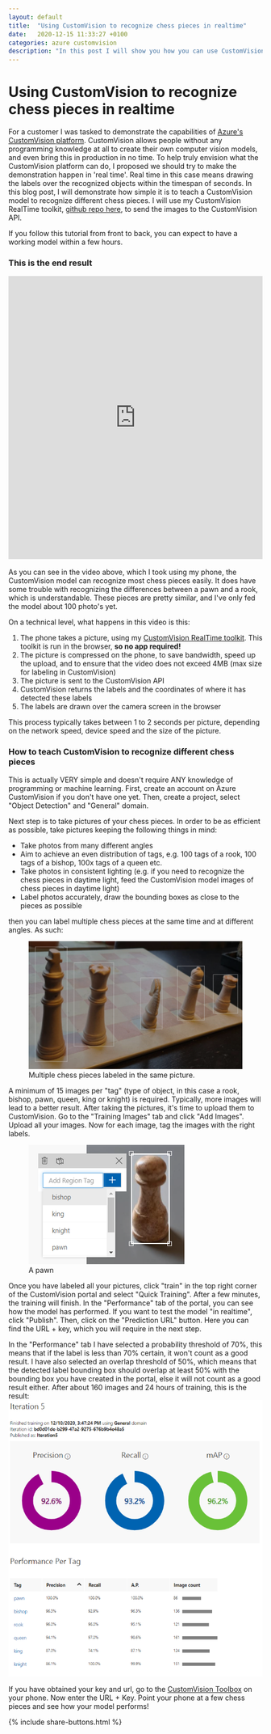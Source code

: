 ```yaml
---
layout: default
title:  "Using CustomVision to recognize chess pieces in realtime"
date:   2020-12-15 11:33:27 +0100
categories: azure customvision
description: "In this post I will show you how you can use CustomVision to recognize different chess pieces." 
---
```


# Using CustomVision to recognize chess pieces in realtime

For a customer I was tasked to demonstrate the capabilities of [Azure's CustomVision platform](https://customvision.ai). CustomVision allows people without any programming knowledge at all to create their own computer vision models, and even bring this in production in no time. To help truly envision what the CustomVision platform can do, I proposed we should try to make the demonstration happen in 'real time'. Real time in this case means drawing the labels over the recognized objects within the timespan of seconds. In this blog post, I will demonstrate how simple it is to teach a CustomVision model to recognize different chess pieces. I will use my CustomVision RealTime toolkit, [github repo here](https://github.com/drmanhatin/CustomVisionRealTime), to send the images to the CustomVision API.

If you follow this tutorial from front to back, you can expect to have a working model within a few hours. 

### This is the end result
<div style="max-width: 100%">
<iframe width="560" height="560" style="max-width: 100%" src="https://www.youtube.com/embed/t0P6LBDkSlc" frameborder="0" allow="accelerometer; autoplay; clipboard-write; encrypted-media; gyroscope; picture-in-picture" allowfullscreen></iframe>
</div>

As you can see in the video above, which I took using my phone, the CustomVision model can recognize most chess pieces easily. It does have some trouble with recognizing the differences between a pawn and a rook, which is understandable. These pieces are pretty similar, and I've only fed the model about 100 photo's yet.

On a technical level, what happens in this video is this:

1. The phone takes a picture, using my [CustomVision RealTime toolkit](https://github.com/drmanhatin/CustomVisionRealTime). This toolkit is run in the browser, **so no app required!**
1. The picture is compressed on the phone, to save bandwidth, speed up the upload, and to ensure that the video does not exceed 4MB (max size for labeling in CustomVision)
1. The picture is sent to the CustomVision API
1. CustomVision returns the labels and the coordinates of where it has detected these labels
1. The labels are drawn over the camera screen in the browser
   
This process typically takes between 1 to 2 seconds per picture, depending on the network speed, device speed and the size of the picture.

### How to teach CustomVision to recognize different chess pieces

This is actually VERY simple and doesn't require ANY knowledge of programming or machine learning. First, create an account on Azure CustomVision if you don't have one yet. Then, create a project, select "Object Detection" and "General" domain.

Next step is to take pictures of your chess pieces. In order to be as efficient as possible, take pictures keeping the following things in mind:

* Take photos from many different angles
* Aim to achieve an even distribution of tags, e.g. 100 tags of a rook, 100 tags of a bishop, 100x tags of a queen etc.
* Take photos in consistent lighting (e.g. if you need to recognize the chess pieces in daytime light, feed the CustomVision model images of chess pieces in daytime light)
* Label photos accurately, draw the bounding boxes as close to the pieces as possible

 then you can label multiple chess pieces at the same time and at different angles. As such:

 <figure> 
        <img src="/assets/images/chess-1.png"/>
        <figcaption> Multiple chess pieces labeled in the same picture.</figcaption>
</figure>

A minimum of 15 images per "tag" (type of object, in this case a rook, bishop, pawn, queen, king or knight) is required. Typically, more images will lead to a better result. After taking the pictures, it's time to upload them to CustomVision. Go to the "Training Images" tab and click "Add Images". Upload all your images. Now for each image, tag the images with the right labels.  
<figure> 
        <img src="/assets/images/pawn.png"/>
        <figcaption>A pawn</figcaption>
</figure>



Once you have labeled all your pictures, click "train" in the top right corner of the CustomVision portal and select "Quick Training". After a few minutes, the training will finish. In the "Performance" tab of the portal, you can see how the model has performed. If you want to test the model "in realtime", click "Publish". Then, click on the "Prediction URL" button. Here you can find the URL + key, which you will require in the next step. 

In the "Performance" tab I have selected a probability threshold of 70%, this means that if the label is less than 70% certain, it won't count as a good result. I have also selected an overlap threshold of 50%, which means that the detected label bounding box should overlap at least 50% with the bounding box you have created in the portal, else it will not count as a good result either. After about 160 images and 24 hours of training, this is the result:
![prediction stats](/assets/images/prediction.png)

If you have obtained your key and url, go to the [CustomVision Toolbox](https://customvision.victorsanner.nl) on your phone. Now enter the URL + Key. Point your phone at a few chess pieces and see how your model performs! 

{% include share-buttons.html %}










